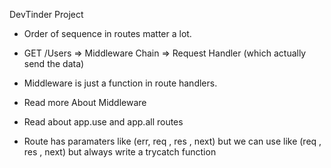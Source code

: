 DevTinder Project

- Order of sequence in routes matter a lot. 
- GET /Users => Middleware Chain => Request Handler (which actually send the data)
- Middleware is just a function in route handlers.

- Read more About Middleware
- Read about app.use and app.all routes
- Route has paramaters like (err, req , res , next) but we can use like (req , res , next) but 
 always write a trycatch function